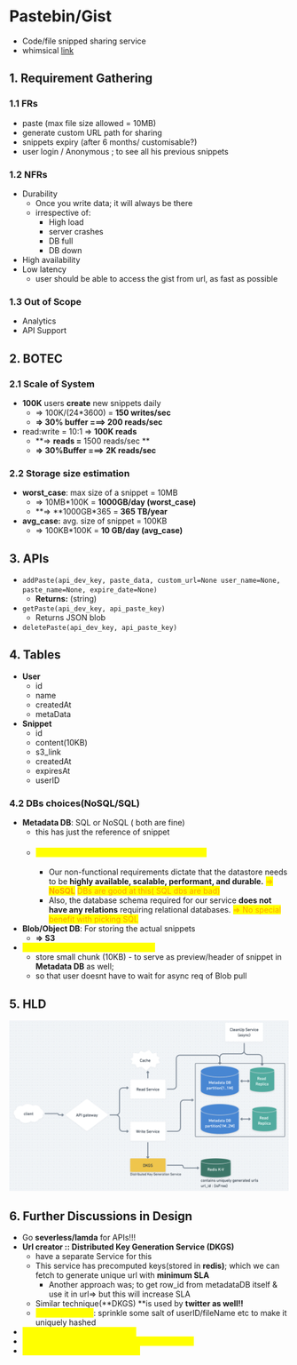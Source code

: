 # Pastebin/Gist

* Code/file snipped sharing service
* whimsical [link](https://whimsical.com/pastebin-4xky1h5bhCG2S9YL7VEB7k)

## 1. Requirement Gathering&#x20;

### 1.1 FRs

* paste (max file size allowed = 10MB)
* generate custom URL path for sharing
* snippets expiry (after 6 months/ customisable?)
* user login / Anonymous ; to see all his previous snippets

### 1.2 NFRs

* Durability
  * Once you write data; it will always be there
  * irrespective of:
    * High load
    * server crashes
    * DB full
    * DB down
* High availability
* Low latency
  * user should be able to access the gist from url, as fast as possible

### 1.3 Out of Scope

* Analytics
* API Support

## 2. BOTEC

### 2.1 Scale of System

* **100K** users **create** new snippets daily
  * \=> 100K/(24\*3600) = **150 writes/sec**
  * **=> 30% buffer ===> 200 reads/sec**
* read:write = 10:1 => **100K reads**
  * \*\*=> **reads =** 1500 reads/sec \*\*
  * **=> 30%Buffer ===> 2K reads/sec**

### 2.2 Storage size estimation

* **worst\_case**: max size of a snippet = 10MB
  * \=> 10MB\*100K = **1000GB/day (worst\_case)**
  * \*\*=> \*\*1000GB\*365 = **365 TB/year**
* **avg\_case:** avg. size of snippet = 100KB
  * \=> 100KB\*100K = **10 GB/day (avg\_case)**

## 3. APIs

* `addPaste(api_dev_key, paste_data, custom_url=None user_name=None, paste_name=None, expire_date=None)`
  * **Returns:** (string)
* `getPaste(api_dev_key, api_paste_key)`
  * Returns JSON blob
* `deletePaste(api_dev_key, api_paste_key)`

## 4. Tables

* **User**
  * id
  * name
  * createdAt
  * metaData
* **Snippet**
  * id
  * content(10KB)
  * s3\_link
  * createdAt
  * expiresAt
  * userID

### 4.2 DBs choices(NoSQL/SQL)

* **Metadata DB**: SQL or NoSQL ( both are fine)
  * this has just the reference of snippet
  * #### <mark style="color:yellow;">**-> Discuss Pros & Cons of both: SQL & NoSQL**</mark>
    * Our non-functional requirements dictate that the datastore needs to be **highly available, scalable, performant, and durable.** <mark style="color:orange;">=></mark> <mark style="color:orange;">**NoSQL**</mark> <mark style="color:orange;">DBs are good at this( SQL dbs are bad)</mark>
    * Also, the database schema required for our service **does not have any relations** requiring relational databases. <mark style="color:orange;">=> No special benefit with picking SQL</mark>
* **Blob/Object DB**: For storing the actual snippets
  * **=> S3**
* <mark style="color:yellow;">**-> \[Hybrid Approach]For better UX:**</mark>
  * store small chunk (10KB) - to serve as preview/header of snippet in **Metadata DB** as well;
  * so that user doesnt have to wait for async req of Blob pull

## 5. HLD&#x20;

![](../../.gitbook/assets/screenshot-2021-08-28-at-8.50.24-pm.png)

## 6. Further Discussions in Design

* Go **severless/lamda** for APIs!!!
* **Url creator :: Distributed Key Generation Service (DKGS)**
  * have a separate Service for this
  * This service has precomputed keys(stored in **redis)**; which we can fetch to generate unique url with **minimum SLA**
    * Another approach was; to get row\_id from metadataDB itself & use it in url=> but this will increase SLA
  * Similar technique(\*\*DKGS) \*\*is used by **twitter as well!!**
  * <mark style="color:yellow;">ADDED\_BONUS</mark>: sprinkle some salt of userID/fileName etc to make it uniquely hashed
* <mark style="color:yellow;">-> Discuss on Pruning/Cleanup</mark>
* <mark style="color:yellow;">-> Discuss on Data Partitioning and Replication</mark>
* <mark style="color:yellow;">-> Discuss on Distributed Cache</mark>
